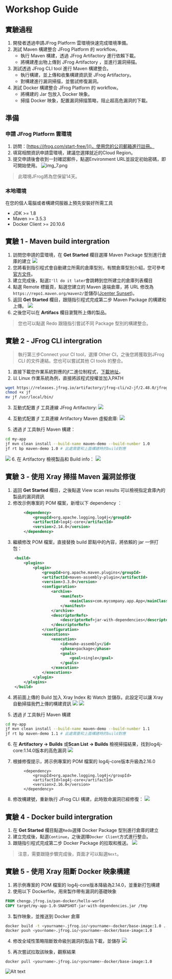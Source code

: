 
# Workshop Guide

## 實驗過程
1. 開發者透過申請JFrog Platform 雲環境快速完成環境準備。
2. 測試 Maven 構建整合 JFrog Platform 的 workflow。
   - 執行 Maven 構建，透過 JFrog Artifactory 進行依賴下載。
   - 將構建產出物上傳到 JFrog Artifactory ，並進行漏洞掃描。
3. 測試透過 JFrog CLI tool 進行 Maven 構建整合。
   - 執行構建，並上傳和收集構建資訊至 JFrog Artifactory。
   - 對構建進行漏洞掃描，並嘗試修復漏洞。
4. 測試 Docker 構建整合 JFrog Platform 的 workflow。
   - 將構建的 Jar 包放入 Docker 映象。
   - 掃描 Docker 映象，配置漏洞掃描策略，阻止超高危漏洞的下載。
        
## 準備
### 申請 JFrog Platform 雲環境 
1. 訪問：[https://jfrog.com/start-free/]()，使用您的公司郵箱進行註冊。
2. 填寫相關資訊申請雲環境，建議您選擇就近的Cloud Region。
3. 提交申請後會收到一封確認郵件，點選Environment URL並設定初始密碼，即可開始使用。
![img_7.png](images/img_7.png)

> 此環境JFrog將為您保留14天。

### 本地環境
在您的個人電腦或者構建伺服器上預先安裝好所需工具
-  JDK >= 1.8
-  Maven >= 3.5.3
-  Docker Client >= 20.10.6

## 實驗 1 - Maven build intergration

1. 訪問您申請的雲環境，在 **Get Started** 欄目選擇 Maven Package 型別進行倉庫的建立
![](images/image.png)
2. 您將看到指引程式會自動建立所需的倉庫型別，有關倉庫型別介紹，您可參考[官方文件](https://jfrog.com/help/r/jfrog-artifactory-documentation/repository-management)。
3. 建立完成後，點選`I'll do it later`會跳轉到您所建立的倉庫列表欄目
4. 點選 Remote 標籤頁，點選您建立的 Maven 遠端倉庫，將 URL 修改為`https://repo1.maven.org/maven2/`並儲存([Jcenter Sunset](https://jfrog.com/blog/into-the-sunset-bintray-jcenter-gocenter-and-chartcenter/))。
5. 返回 **Get Started** 欄目，跟隨指引程式完成第二步 Maven Package 的構建和上傳。
![](images/image-5.png)
6. 之後您可以在 **Artifacs** 欄目瀏覽所上傳的製品。
> 您也可以點選 Redo 跟隨指引嘗試不同 Package 型別的構建整合。
## 實驗 2 - JFrog CLI intergration
> 執行第三步Connect your CI tool，選擇 Other CI，之後您將獲取到JFrog CLI 的文件連結。您也可以嘗試其他 CI tools 的整合。
1. 直接下載您作業系統對應的jf二進位制程式，[下載地址](https://releases.jfrog.io/artifactory/jfrog-cli/v2-jf/2.48.0/)。
2. 以 Linux 作業系統為例，直接將該程式授權並加入PATH
```sh
wget https://releases.jfrog.io/artifactory/jfrog-cli/v2-jf/2.48.0/jfrog-cli-linux-amd64/jf
chmod +x jf
mv jf /usr/local/bin/
```
3. 互動式配置 jf 工具連線 JFrog Artifactory:
![](images/image-6.png)

4. 互動式配置 jf 工具連線 Artifactory Maven 虛擬倉庫:
![](images/image-7.png)

5. 透過 jf 工具執行 Maven 構建：
```sh
cd my-app
jf mvn clean install --build-name maven-demo --build-number 1.0
jf rt bp maven-demo 1.0 # 此處需要和上面構建時的build對應
```
![](images/image-8.png)
6. 在 Artifactory 檢視製品和 Build info：
![](images/image-9.png)


## 實驗 3 - 使用 Xray 掃描 Maven 漏洞並修復
1. 返回 **Get Started** 欄目，之後點選 View scan results 可以檢視指定倉庫內的製品的漏洞資訊
2. 修改示例專案的 POM 檔案，新增以下 dependency ：
```xml
		<dependency>
			<groupId>org.apache.logging.log4j</groupId>
			<artifactId>log4j-core</artifactId>
			<version>2.14.0</version>
		</dependency>
```
3. 繼續修改 POM 檔案，直接替換 build 節點中的內容，將依賴的 jar 一併打包：
```xml
    <build>
        <plugins>
            <plugin>
                <groupId>org.apache.maven.plugins</groupId>
                <artifactId>maven-assembly-plugin</artifactId>
                <version>3.3.0</version>
                <configuration>
                    <archive>
                        <manifest>
                            <mainClass>com.mycompany.app.App</mainClass>
                        </manifest>
                    </archive>
                    <descriptorRefs>
                        <descriptorRef>jar-with-dependencies</descriptorRef>
                    </descriptorRefs>
                </configuration>
                <executions>
                    <execution>
                        <id>make-assembly</id>
                        <phase>package</phase>
                        <goals>
                            <goal>single</goal>
                        </goals>
                    </execution>
                </executions>
            </plugin>
        </plugins>
    </build>
```
4. 將前面上傳的 Build 加入 Xray Index 和 Watch 並儲存。此設定可以讓 Xray 自動掃描我們上傳的構建資訊
![](images/image-10.png)
![](images/image-11.png)

5. 透過 jf 工具執行 Maven 構建
```sh
cd my-app
jf mvn clean install --build-name maven-demo --build-number 1.1
jf rt bp maven-demo 1.1 # 此處需要和上面構建時的build對應
```
6. 在 **Artifactory -> Builds** 或**Scan List -> Builds** 檢視掃描結果，找到log4j-core:1.14.0版本的高危漏洞
![](images/image-12.png)

7. 根據修復提示，將示例專案的 POM 檔案的 log4j-core版本升級為2.16.0
```shell
		<dependency>
			<groupId>org.apache.logging.log4j</groupId>
			<artifactId>log4j-core</artifactId>
			<version>2.16.0</version>
		</dependency>
```
8. 修改構建號，重新執行 JFrog CLI 構建，此時致命漏洞已經修復：
![](images/image-14.png)

## 實驗 4 - Docker build intergration
1. 在 **Get Started** 欄目點選`Redo`選擇 Docker Package 型別進行倉庫的建立
2. 建立完成後，點選`Continue`，之後選擇`Docker Client`方式進行整合。
3. 跟隨指引程式完成第二步 Docker Package 的拉取和推送。
![](images/image-15.png)
> 注意，需要跟隨步驟完成後，頁面才可以點選`Next`。

## 實驗 5 - 使用 Xray 阻斷 Docker 映象構建
1. 將示例專案的 POM 檔案的 log4j-core版本降級為2.14.0，並重新打包構建
2. 使用以下 Dockerfile，用來製作帶有漏洞的基礎映象
```Dockerfile
FROM chengp.jfrog.io/pan-docker/hello-world
COPY target/my-app-1.0-SNAPSHOT-jar-with-dependencies.jar /tmp
```
3. 製作映象，並推送到 Docker 倉庫
```sh
docker build -t <yourname>.jfrog.io/<yourname>-docker/base-image:1.0 .
docker push <yourname>.jfrog.io/<yourname>-docker/base-image:1.0
```
4. 修改全域性策略阻斷致命級別漏洞的製品下載，並儲存
![](images/image-16.png)

5. 再次嘗試拉取該映象，觀察結果
```sh
docker pull <yourname>.jfrog.io/<yourname>-docker/base-image:1.0
```
![Alt text](images/image-17.png)

